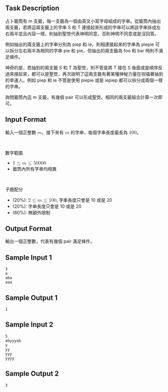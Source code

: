 ## Task Description

占卜籤筒有
m
支籤，每一支籤為一個由英文小寫字母組成的字串。從籤筒內抽出兩支籤，若將這兩支籤上的字串
S
和
T
連接起來形成的字串可以將該字串拆成左右兩半並且內容一樣，則抽到聖筊代表神明同意，否則神明不同意或是沒回答。

例如抽出的兩支籤上的字串分別為 piep 和 ie，則相連接起來的字串為 piepie 可以拆分左右兩半為相同的字串 pie 和 pie，但抽出的兩支籤為 foo 和 bar 時則不滿足條件。

神奇的是，若抽到的兩支籤
S
和
T
為聖筊，則不管是將
T
接在
S
後面或是順序反過來接起來，都可以是聖筊，再次說明了這兩支籤有著某種神秘力量在祝福著抽到的幸運人。例如 piep 和 ie 不管是使用 piepie 或是 iepiep 都可以拆分成兩個一樣的字串。

詢問籤筒內這
m
支籤，有幾個 pair 可以形成聖筊。相同的兩支籤組合計算一次即可。

## Input Format

<p>輸入一個正整數 <mjx-container class="MathJax CtxtMenu_Attached_0" jax="CHTML" style="font-size: 116.6%; position: relative;" tabindex="0" ctxtmenu_counter="8"><mjx-math class="MJX-TEX" aria-hidden="true"><mjx-mi class="mjx-i"><mjx-c class="mjx-c1D45A TEX-I"></mjx-c></mjx-mi></mjx-math><mjx-assistive-mml unselectable="on" display="inline"><math xmlns="http://www.w3.org/1998/Math/MathML"><mi>m</mi></math></mjx-assistive-mml></mjx-container>，接下來有 <mjx-container class="MathJax CtxtMenu_Attached_0" jax="CHTML" style="font-size: 116.6%; position: relative;" tabindex="0" ctxtmenu_counter="9"><mjx-math class="MJX-TEX" aria-hidden="true"><mjx-mi class="mjx-i"><mjx-c class="mjx-c1D45A TEX-I"></mjx-c></mjx-mi></mjx-math><mjx-assistive-mml unselectable="on" display="inline"><math xmlns="http://www.w3.org/1998/Math/MathML"><mi>m</mi></math></mjx-assistive-mml></mjx-container> 的字串，每個字串長度最長為 <mjx-container class="MathJax CtxtMenu_Attached_0" jax="CHTML" style="font-size: 116.6%; position: relative;" tabindex="0" ctxtmenu_counter="10"><mjx-math class="MJX-TEX" aria-hidden="true"><mjx-mn class="mjx-n"><mjx-c class="mjx-c31"></mjx-c><mjx-c class="mjx-c30"></mjx-c><mjx-c class="mjx-c30"></mjx-c></mjx-mn></mjx-math><mjx-assistive-mml unselectable="on" display="inline"><math xmlns="http://www.w3.org/1998/Math/MathML"><mn>100</mn></math></mjx-assistive-mml></mjx-container>。</p>
<p>&nbsp;</p>
<p>數字範圍</p>
<ul><li><mjx-container class="MathJax CtxtMenu_Attached_0" jax="CHTML" style="font-size: 116.6%; position: relative;" tabindex="0" ctxtmenu_counter="11"><mjx-math class="MJX-TEX" aria-hidden="true"><mjx-mn class="mjx-n"><mjx-c class="mjx-c31"></mjx-c></mjx-mn><mjx-mo class="mjx-n" space="4"><mjx-c class="mjx-c2264"></mjx-c></mjx-mo><mjx-mi class="mjx-i" space="4"><mjx-c class="mjx-c1D45A TEX-I"></mjx-c></mjx-mi><mjx-mo class="mjx-n" space="4"><mjx-c class="mjx-c2264"></mjx-c></mjx-mo><mjx-mn class="mjx-n" space="4"><mjx-c class="mjx-c35"></mjx-c><mjx-c class="mjx-c30"></mjx-c><mjx-c class="mjx-c30"></mjx-c><mjx-c class="mjx-c30"></mjx-c><mjx-c class="mjx-c30"></mjx-c></mjx-mn></mjx-math><mjx-assistive-mml unselectable="on" display="inline"><math xmlns="http://www.w3.org/1998/Math/MathML"><mn>1</mn><mo>≤</mo><mi>m</mi><mo>≤</mo><mn>50000</mn></math></mjx-assistive-mml></mjx-container></li><li>籤筒內所有字串均相異</li></ul>
<p>&nbsp;</p>
<p>子題配分</p>
<ul><li>(20%): <mjx-container class="MathJax CtxtMenu_Attached_0" jax="CHTML" style="font-size: 116.6%; position: relative;" tabindex="0" ctxtmenu_counter="12"><mjx-math class="MJX-TEX" aria-hidden="true"><mjx-mn class="mjx-n"><mjx-c class="mjx-c32"></mjx-c></mjx-mn><mjx-mo class="mjx-n" space="4"><mjx-c class="mjx-c2264"></mjx-c></mjx-mo><mjx-mi class="mjx-i" space="4"><mjx-c class="mjx-c1D45A TEX-I"></mjx-c></mjx-mi><mjx-mo class="mjx-n" space="4"><mjx-c class="mjx-c2264"></mjx-c></mjx-mo><mjx-mn class="mjx-n" space="4"><mjx-c class="mjx-c31"></mjx-c><mjx-c class="mjx-c30"></mjx-c><mjx-c class="mjx-c30"></mjx-c></mjx-mn></mjx-math><mjx-assistive-mml unselectable="on" display="inline"><math xmlns="http://www.w3.org/1998/Math/MathML"><mn>2</mn><mo>≤</mo><mi>m</mi><mo>≤</mo><mn>100</mn></math></mjx-assistive-mml></mjx-container>, 字串長度只會是 10 或是 20</li><li>(20%): 字串長度只會是 10 或是 20</li><li>(60%): 無額外限制</li></ul>

## Output Format

<p>輸出一個正整數，代表有幾個 pair 滿足條件。</p>

## Sample Input 1

    3
    a
    aba
    aaa

## Sample Output 1

    1

## Sample Input 2

    5
    abyyyab
    y
    yy
    yyy
    yyyy

## Sample Output 2

    3